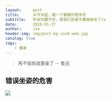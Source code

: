 ```yaml
---
layout:     post
title:      从今天起，做一个健康的程序员
subtitle:   听说你腰不好，那我们还是不要做朋友了tx
date:       2018-01-27
author:     Jie
header-img: img/post-bg-ios9-web.jpg
catalog: true
tags:
    - 健身
---
```


>再不锻炼就要废了       -- 鲁迅

## 错误坐姿的危害


![](https://pic4.zhimg.com/80/58d95ef8cd760fbd31b85982f7e6791e_hd.jpg)

